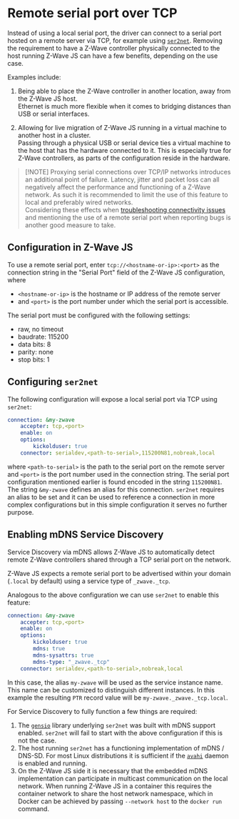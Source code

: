 # Remote serial port over TCP

Instead of using a local serial port, the driver can connect to a serial port hosted on a remote server via TCP, for example using [`ser2net`](https://github.com/cminyard/ser2net).
Removing the requirement to have a Z-Wave controller physically connected to the host running Z-Wave JS can have a few benefits, depending on the use case.

Examples include:

1. Being able to place the Z-Wave controller in another location, away from the Z-Wave JS host. \
   Ethernet is much more flexible when it comes to bridging distances than USB or serial interfaces.

2. Allowing for live migration of Z-Wave JS running in a virtual machine to another host in a cluster. \
   Passing through a physical USB or serial device ties a virtual machine to the host that has the hardware connected to it. This is especially true for Z-Wave controllers, as parts of the configuration reside in the hardware.

> [!NOTE] Proxying serial connections over TCP/IP networks introduces an additional point of failure. Latency, jitter and packet loss can all negatively affect the performance and functioning of a Z-Wave network. As such it is recommended to limit the use of this feature to local and preferably wired networks.\
> Considering these effects when [troubleshooting connectivity issues](troubleshooting/connectivity-issues.md) and mentioning the use of a remote serial port when reporting bugs is another good measure to take.

## Configuration in Z-Wave JS

To use a remote serial port, enter `tcp://<hostname-or-ip>:<port>` as the connection string in the "Serial Port" field of the Z-Wave JS configuration, where

-   `<hostname-or-ip>` is the hostname or IP address of the remote server
-   and `<port>` is the port number under which the serial port is accessible.

The serial port must be configured with the following settings:

-   raw, no timeout
-   baudrate: 115200
-   data bits: 8
-   parity: none
-   stop bits: 1

## Configuring `ser2net`

The following configuration will expose a local serial port via TCP using `ser2net`:

```yaml
connection: &my-zwave
    accepter: tcp,<port>
    enable: on
    options:
        kickolduser: true
    connector: serialdev,<path-to-serial>,115200N81,nobreak,local
```

where `<path-to-serial>` is the path to the serial port on the remote server and `<port>` is the port number used in the connection string. The serial port configuration mentioned earlier is found encoded in the string `115200N81`.
The string `&my-zwave` defines an alias for this connection. `ser2net` requires an alias to be set and it can be used to reference a connection in more complex configurations but in this simple configuration it serves no further purpose.

## Enabling mDNS Service Discovery

Service Discovery via mDNS allows Z-Wave JS to automatically detect remote Z-Wave controllers shared through a TCP serial port on the network.

Z-Wave JS expects a remote serial port to be advertised within your domain (`.local` by default) using a service type of `_zwave._tcp`.

Analogous to the above configuration we can use `ser2net` to enable this feature:

```yaml
connection: &my-zwave
    accepter: tcp,<port>
    enable: on
    options:
        kickolduser: true
        mdns: true
        mdns-sysattrs: true
        mdns-type: "_zwave._tcp"
    connector: serialdev,<path-to-serial>,nobreak,local
```

In this case, the alias `my-zwave` will be used as the service instance name. This name can be customized to distinguish different instances. In this example the resulting `PTR` record value will be `my-zwave._zwave._tcp.local`.

For Service Discovery to fully function a few things are required:

1. The [`gensio`](https://github.com/cminyard/gensio) library underlying `ser2net` was built with mDNS support enabled. `ser2net` will fail to start with the above configuration if this is not the case.
2. The host running `ser2net` has a functioning implementation of mDNS / DNS-SD. For most Linux distributions it is sufficient if the [`avahi`](https://www.avahi.org/) daemon is enabled and running.
3. On the Z-Wave JS side it is necessary that the embedded mDNS implementation can participate in multicast communication on the local network. When running Z-Wave JS in a container this requires the container network to share the host network namespace, which in Docker can be achieved by passing `--network host` to the `docker run` command.
